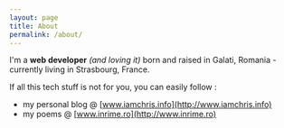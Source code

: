 ```yaml
---
layout: page
title: About
permalink: /about/
---
```


I'm a **web developer** _(and loving it)_ born and raised in Galati, Romania - currently living in Strasbourg, France.

If all this tech stuff is not for you, you can easily follow : 
- my personal blog @ [www.iamchris.info](http://www.iamchris.info)
- my poems @ [www.inrime.ro](http://www.inrime.ro)

